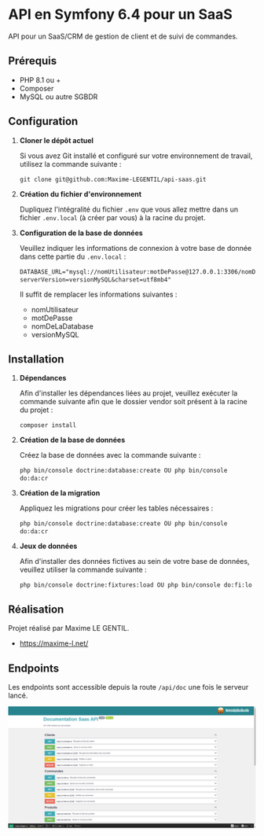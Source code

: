 # API en Symfony 6.4 pour un SaaS

API pour un SaaS/CRM de gestion de client et de suivi de commandes.

## Prérequis

- PHP 8.1 ou +
- Composer
- MySQL ou autre SGBDR

## Configuration

1. **Cloner le dépôt actuel**

    Si vous avez Git installé et configuré sur votre environnement de travail, utilisez la commande suivante :

    ```
    git clone git@github.com:Maxime-LEGENTIL/api-saas.git
    ```

2. **Création du fichier d'environnement**

    Dupliquez l'intégralité du fichier `.env` que vous allez mettre dans un fichier `.env.local` (à créer par vous) à la racine du projet.

3. **Configuration de la base de données**

    Veuillez indiquer les informations de connexion à votre base de donnée dans cette partie du `.env.local` :

    ```
    DATABASE_URL="mysql://nomUtilisateur:motDePasse@127.0.0.1:3306/nomDeLaDatabase?serverVersion=versionMySQL&charset=utf8mb4"
    ```

    Il suffit de remplacer les informations suivantes :

    - nomUtilisateur
    - motDePasse
    - nomDeLaDatabase
    - versionMySQL

## Installation

1. **Dépendances**

    Afin d'installer les dépendances liées au projet, veuillez exécuter la commande suivante afin que le dossier vendor soit présent à la racine du projet :

    ```
    composer install
    ```

2. **Création de la base de données**

    Créez la base de données avec la commande suivante :

    ```
    php bin/console doctrine:database:create OU php bin/console do:da:cr
    ```

3. **Création de la migration**

    Appliquez les migrations pour créer les tables nécessaires :

    ```
    php bin/console doctrine:database:create OU php bin/console do:da:cr
    ```

4. **Jeux de données**

    Afin d'installer des données fictives au sein de votre base de données, veuillez utiliser la commande suivante :

    ```
    php bin/console doctrine:fixtures:load OU php bin/console do:fi:lo
    ```

## Réalisation

Projet réalisé par Maxime LE GENTIL.

- https://maxime-l.net/

## Endpoints

Les endpoints sont accessible depuis la route `/api/doc` une fois le serveur lancé.

![Screenshot doc API](api-screenshot.png)
